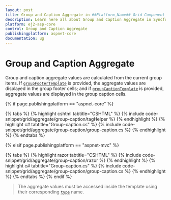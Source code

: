 ```yaml
---
layout: post
title: Group and Caption Aggregate in ##Platform_Name## Grid Component
description: Learn here all about Group and Caption Aggregate in Syncfusion ##Platform_Name## Grid component of Syncfusion Essential JS 2 and more.
platform: ej2-asp-core
control: Group and Caption Aggregate
publishingplatform: aspnet-core
documentation: ug
---
```



# Group and Caption Aggregate

Group and caption aggregate values are calculated from the current group items.
If [`groupFooterTemplate`](https://help.syncfusion.com/cr/aspnetcore-js2/Syncfusion.EJ2.Grids.GridAggregateColumn.html#Syncfusion_EJ2_Grids_GridAggregateColumn_GroupFooterTemplate) is provided, the aggregate values are displayed in the group footer cells; and if [`groupCaptionTemplate`](https://help.syncfusion.com/cr/aspnetcore-js2/Syncfusion.EJ2.Grids.GridAggregateColumn.html#Syncfusion_EJ2_Grids_GridAggregateColumn_GroupCaptionTemplate)
 is provided, aggregate values are displayed in the group caption cells.

{% if page.publishingplatform == "aspnet-core" %}

{% tabs %}
{% highlight cshtml tabtitle="CSHTML" %}
{% include code-snippet/grid/aggregate/group-caption/tagHelper %}
{% endhighlight %}
{% highlight c# tabtitle="Group-caption.cs" %}
{% include code-snippet/grid/aggregate/group-caption/group-caption.cs %}
{% endhighlight %}
{% endtabs %}

{% elsif page.publishingplatform == "aspnet-mvc" %}

{% tabs %}
{% highlight razor tabtitle="CSHTML" %}
{% include code-snippet/grid/aggregate/group-caption/razor %}
{% endhighlight %}
{% highlight c# tabtitle="Group-caption.cs" %}
{% include code-snippet/grid/aggregate/group-caption/group-caption.cs %}
{% endhighlight %}
{% endtabs %}
{% endif %}



> The aggregate values must be accessed inside the template using their corresponding [`type`](https://help.syncfusion.com/cr/aspnetcore-js2/Syncfusion.EJ2.Grids.GridAggregateColumn.html#Syncfusion_EJ2_Grids_GridAggregateColumn_Type) name.